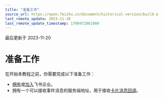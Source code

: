 ```yaml
---
title: "准备工作"
source_url: https://open.feishu.cn/document/historical-version/build-a-beautiful-message-card-in-5-minutes/preparation
last_remote_update: 2023-11-20
last_remote_update_timestamp: 1700472801000
---
```

最后更新于 2023-11-20

# 准备工作

在开始本教程之前，你需要完成以下准备工作：
* [拥有](https://www.feishu.cn/hc/zh-CN/articles/360043741453)或[加入](https://www.feishu.cn/hc/zh-CN/articles/360043496893)飞书企业。
* 拥有一个可以接收事件消息的服务端地址，用于接收[卡片消息回调](https://open.feishu.cn/document/ukTMukTMukTM/uYzMxEjL2MTMx4iNzETM)。
